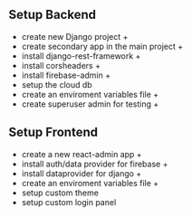 ## Setup Backend
* create new Django project +
* create secondary app in the main project +
* install django-rest-framework +
* install corsheaders +
* install firebase-admin +
* setup the cloud db
* create an enviroment variables file +
* create superuser admin for testing +

## Setup Frontend
* create a new react-admin app +
* install auth/data provider for firebase +
* install dataprovider for django +
* create an enviroment variables file +
* setup custom theme
* setup custom login panel
